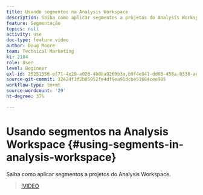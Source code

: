 ```yaml
---
title: Usando segmentos na Analysis Workspace
description: Saiba como aplicar segmentos a projetos do Analysis Workspace.
feature: Segmentação
topics: null
activity: use
doc-type: feature video
author: Doug Moore
team: Technical Marketing
kt: 2104
role: User
level: Beginner
exl-id: 25251556-ef71-4e29-a026-4b8ba9269b3a,b9f4e941-dd03-458a-8338-a6a19244e588,b9f4e941-dd03-458a-8338-a6a19244e588,25251556-ef71-4e29-a026-4b8ba9269b3a
source-git-commit: 32424f3f2b05952fe4df9ea91dcbe51684cee905
workflow-type: tm+mt
source-wordcount: '29'
ht-degree: 37%

---
```


# Usando segmentos na Analysis Workspace {#using-segments-in-analysis-workspace}

Saiba como aplicar segmentos a projetos do Analysis Workspace.

>[!VIDEO](https://video.tv.adobe.com/v/23977/?quality=12)
